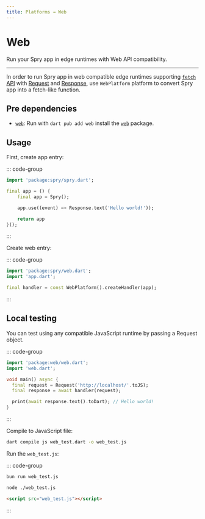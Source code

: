 ```yaml
---
title: Platforms → Web
---
```


# Web

Run your Spry app in edge runtimes with Web API compatibility.

---

In order to run Spry app in web compatible edge runtimes supporting [`fetch` API](https://developer.mozilla.org/en-US/docs/Web/API/Fetch_API) with [Request](https://developer.mozilla.org/en-US/docs/Web/API/Request) and [Response](https://developer.mozilla.org/en-US/docs/Web/API/Response), use `WebPlatform` platform to convert Spry app into a fetch-like function.

## Pre dependencies

* [`web`](https://pub.dev/packages/web): Run with `dart pub add web` install the [`web`](https://pub.dev/packages/web) package.

## Usage

First, create app entry:

::: code-group
```dart [app.dart]
import 'package:spry/spry.dart';

final app = () {
    final app = Spry();

    app.use((event) => Response.text('Hello world!'));

    return app
}();
```
:::

Create web entry:

::: code-group
```dart [web.dart]
import 'package:spry/web.dart';
import 'app.dart';

final handler = const WebPlatform().createHandler(app);
```
:::

## Local testing

You can test using any compatible JavaScript runtime by passing a Request object.

::: code-group
```dart [web_test.dart]
import 'package:web/web.dart';
import 'web.dart';

void main() async {
  final request = Request('http://localhost/'.toJS);
  final response = await handler(request);

  print(await response.text().toDart); // Hello world!
}
```
:::

Compile to JavaScript file:

```bash
dart compile js web_test.dart -o web_test.js
```

Run the `web_test.js`:

::: code-group
```bash [Bun]
bun run web_test.js
```

```bash [Node.js]
node ./web_test.js
```

```html [Browser]
<script src="web_test.js"></script>
```
:::
